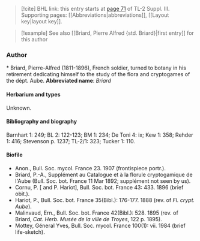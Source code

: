 > [!cite] BHL link: this entry starts at [page 71](https://www.biodiversitylibrary.org/page/33266378) of TL-2 Suppl. III.
> Supporting pages: [[Abbreviations|abbreviations]], [[Layout key|layout key]].

> [!example] See also [[Briard, Pierre Alfred {std. Briard}|first entry]] for this author

### Author

\* Briard, Pierre-Alfred (1811-1896), French soldier, turned to botany in his retirement dedicating himself to the study of the flora and cryptogames of the dépt. Aube. 
**Abbreviated name**: *Briard*

#### Herbarium and types

Unknown.

#### Bibliography and biography

Barnhart 1: 249; BL 2: 122-123; BM 1: 234; De Toni 4: ix; Kew 1: 358; Rehder 1: 416; Stevenson p. 1237; TL-2/1: 323; Tucker 1: 110.

#### Biofile

- Anon., Bull. Soc. mycol. France 23. 1907 (frontispiece portr.).
- Briard, P.-A., Supplément au Catalogue et à la florule cryptogamique de l'Aube (Bull. Soc. bot. France 11 Mar 1892; supplément not seen by us).
- Cornu, P. \[ and P. Hariot\], Bull. Soc. bot. France 43: 433. 1896 (brief obit.).
- Hariot, P., Bull. Soc. bot. France 35(Bibl.): 176-177. 1888 (rev. of *Fl. crypt. Aube*).
- Malinvaud, Ern., Bull. Soc. bot. France 42(Bibl.): 528. 1895 (rev. of Briard, *Cat. Herb. Musée de la ville de Troyes*, 122 p. 1895).
- Mottey, Géneral Yves, Bull. Soc. mycol. France 100(1): vii. 1984 (brief life-sketch).

